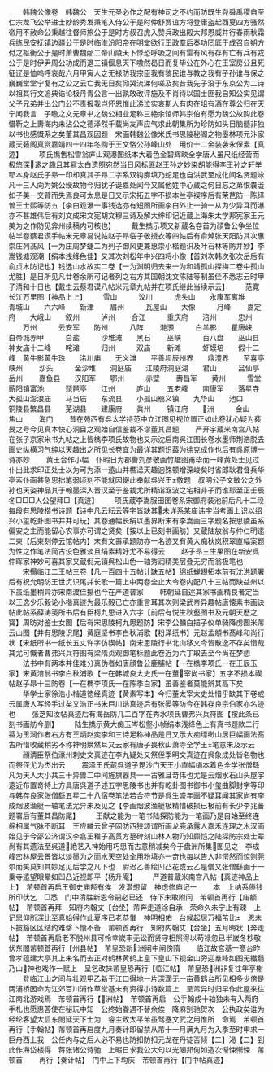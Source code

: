 <!-- { "loadSidebar": true } -->
　　韩魏公像卷　韩魏公　天生元圣必作之配有神司之不约而防既生尧舜禹稷自至　仁宗龙飞公举进士妙龄秀发秉笔入侍公于是时仲舒贾谊方将登庸盗起西夏四方骚然帝用不赦命公秉越往督师旅公于是时方叔召虎入赞兵政出殿大邦恩威并行春雨秋霜兵练民安抚镇边疆公于是时临淮汾阳帝在明堂欲行王政羣后奏功罔厎于成召自朔方付之枢衡公于是时萧曹魏邴二帝山陵天下悸恐呼吸之间有雷有风有存有亡有兵有戎公于是时伊尹周公功成而退三镇偃息天下嗷然曷日而复毕公在外心在王室房公且死征辽是恤呜呼哀哉六月甲寅人之无禄防我宗臣我有黎民谁与教之我有子孙谁与保之巍巍堂堂宁复有之公之云亡我无日矣恸哭流涕何嗟及矣昔我先子没于东京公为二诗以祖其行文追典诰论极丹青公言一出孰敢改评施及不肖待以国士匪我自知公实见谓父子兄弟并出公门公不责报我岂怀恩惟此涕泣实哀斯人有肉在俎有酒在尊公归在天宁闻我言　子瞻之文元章书之魏公相业足称三絶余馆师韩宗伯有愿为魏公故购此卷惜靳之上夀海内未沾公之德泽然千载尚友声应气求此朝集所为珍防如头目脑髓非独以书也感慨系之矣董其昌观因题　宋画韩魏公像米氏书思陵秘阁之物墨林项元汴家蔵天籁阁真赏嘉靖四十四年冬购于王文恪公孙峰山处　用价十二金装袭永保素【真迹】
　　项氏擕售松雪翁庐山观瀑图纸本大着色金碧辉映全学唐人虽尺纸经营而极悠深逺之趣且其冩太白遗照宛然当日风标匪赵王孙之妙染胡能得李王孙之轩举耶本身赵氏子昻一印却真其子昻二字系双钩廓填乃蛇足也自洪武至成化间名贤题咏凡十三人向为姚公绶故物今归犹子诞嘉处闻今又属他姓中心蔵之何日忘之苐恨嚢澁如子美一交臂而失焉良可太息是日又示宋拓五字不损本兰亭褉序后有荣芑防一陈绎曽王士熙等防五【李白观瀑一事钱选亦有短图所画李白外止一骑一从为少异耳而瀑亦不甚雄伟后有刘文成宋文宪胡文穆三诗及解大绅印记近蔵上海朱太学邦宪家王元美为之作防见弇州续稿内可核也】
　　戴生擕示项又新蔵名卷首为顔鲁公争坐位帖半卷蔡君谟手帖米元章易说帖赵子昻临子敬授衣等四帖后有俞焯张天阳防其次惠崇庄列髙风【一为庄周梦蜨二为列子御风更兼惠崇小楷题识及叶石林等防并妙】李嵩钱塘观潮【绢本浅绛色佳】又其次刘松年中兴四将小像【首刘次韩次张次岳后有俞贞木防记也】钱选山水故实二卷【一为渊明归去来一为和靖孤山探梅二卷中孤山尤胜】是日所见凡廿卷余所可记者列之右方其国朝沈文陈陆等制虽佳不悉志云时甲子清和十日也【戴生云蔡君谟八帖米元章九帖并在项氏继此当续示云】
　　范寛长江万里图【神品上上】
　　雪山　　　汶川　　　虎头山　　永康军离堆　　　青城山　　六六峰　　新津
　　眉州　　　瓦屋山　　大像　　　月峰
　　嘉定府　　大峨山　　叙州　　　泸州
　　合江　　　重庆府　　涪州　　　忠州
　　万州　　　云安军　　防州　　　八阵
　　滟滪　　　白羊影　　瞿唐峡　　白帝城赤甲　　　白盐　　　沙堆滩　　黑石
　　巫峡　　　百八盘　　巫山县　　神女庙十二峰　　咤滩　　　归州　　　双庙
　　新滩　　　虾蟆培　　假十二峰　黄牛影黄牛珠　　洺川庙　　无义滩　　平善坝辰州界　　鼎澧界　　至喜亭　　峡州
　　沙头　　　金沙堆　　洞庭庙　　江陵府洞庭湖　　君山　　　吕仙亭　　岳州
　　嘉鱼县　　汉阳军　　鄂州　　　赤壁
　　夀昌军　　黄州　　　雪堂　　　蕲阳镇富池　　　琵琶亭　　江州　　　庐山
　　五老峰　　南康军　　落星寺　　大孤山澎浪庙　　马当庙　　东流县　　小孤山鴈义镇　　九华山　　池口　　　铜陵县繁昌县　　芜湖县　　建康府　　眞州
　　镇江府　　洲　　　金山　　　焦山
　　海门
　　昔在苑西有呉太学持范中立江图见视位置正如此卷犹心疑为裴旻之号今见真本快心洞目之观始自信鉴裁不谬董其昌题
　　严开宇蔵米南宫八帖在张子京家米书九帖之上皆檇李项氏故物也又示沈启南呉江图长卷水墨师荆浩脱去画史纵横习气纯以天趣出之所见长卷宜为最详其题识葢为徐克成作也后有呉原博一诗亦妙
　　黄王合作小幅　仆暇日为郡曹刘彦敬画竹趣图甫毕而一峰黄处士见过仆出此求印正处士以为可为添一逺山并樵迳天趣逈殊顿增深峻矣时省郎耿君督兵华亭索仆画甚急思拙笔弱顷刻不能就因辍此奉献呉兴王敬题　叔明公子文敏公之外孙也天姿神品其于翰墨深入晋汉至于鉴裁尤所精诣沤波之宅相非子而谁耶至正壬辰冬□□□人公望拜□【真迹】
　　项氏蔵李嵩服田图卷系宋御府装池前后凡十二段每段有思陵楷书诗题【诗中凡云耘云等字皆缺其未详系某庙讳字当考画上识以绍兴小玺乾卦图书井井可玩】其卷通幅长绢以墨界断末有李嵩画三字题名按思陵虽系偏安之主而能留心农事亦可谓之贤矣【按以上已刻书画舫】又蔵陆放翁与仲仁明逺二柬【后柬刻停云馆帖内】末有文夀承题防亦一名迹又有黄大痴秋岚积翠直幅案题为性之作笔法简古设色雅淡且绢素精好尤不易得云
　　赵子昻三生果图在新安呉仲晖家神妙可喜其家又蔵倪元镇呉松山色一轴秀润精美层叠无穷而翁极笔也
　　宋搨临江二王帖三卷【凡一百四十五帖计缺五帖】绵纸蝉翅拓本前有沈洪题署后有祝允明防王世贞识尾并长歌一篇上中两卷全止大令卷内配八十三帖而缺益州以下虽纸墨稍异亦宋南渡佳搨也今在严道普家
　　韩朝延自述其家书画精良者定当以王逸少乐毅论小楷真迹为最乐毅已亡亦重言耳其次则梁武帝异趣帖唐懐素书画诀帖此帖系薛涛笺所书后有臣柯九思进入六字【前后有悦生秋壑图书及元朝天厯之寳】周昉对鉴士女图【后有宋思陵柯九思题防】宋李公麟白描子仪单骑降虏图米芾云山图【并有思陵识尾】黄庭坚书李白秋浦歌【粉泽纸书】元赵孟頫书髙峰和尚行状【宋纸所书一纸长五丈许字仿禊帖】南宋思陵行书北山移文今皆散逸不存矣惜哉其尤可慨者曹弗兴兵符图有梁隋贞观御笔标题此卷近为六丁取去至今尚在梦想
　　法书中有两本并佳难分真伪者如唐顔鲁公鹿脯帖【一在檇李项氏一在王辰玉家】宋黄涪翁书李白秋浦歌【一在韩城良太史氏一在董宰尚书家】五字不损本禊帖赵子昻十三防卷【一在檇李项氏一在陈季白家】虽善鉴者莫能辨其高下矣
　　华学士家徐浩小楷道徳经真迹【黄素写本】今归董太宰太史处惜乎缺其下卷或云属唐人写经手过矣又浩正书朱巨川诰真迹后有张晏等防今在韩存良宗伯家亦名迹也
　　张芝知汝帖真迹后有海岳防几二百字在秀水项氏曹弗兴兵符图【按此条已刻书画舫今删】
　　陆生擕示黄大痴玉岑松壑小帧绢本浅绛色上有真书题款二行葢为玉涧作者右方有王炳赵奕李和三诗足称神品是日又示大痴缥缈山居巨幅画法髙古所惜收蔵稍劣不称神明焕然耳又云家有唐子畏秋山萧寺全学王笔意未及示云
　　顔清臣祭伯濠州刺史文真迹在李九疑处又祭侄季明文真迹在呉象成处皆名物也而祭侄尤为杰出云
　　震泽王氏蔵呉道子毘沙门天王小直幅绢本着色全学张僧繇凡为天人大小共三十异兽二中间旌旗器具一一古雅且竒伟也尤是云烟水石山头屋宇逺近布置竒特上方具唐呉道子述五字思陵书也并有乾卦图书御书小玺曲脚封字等印与韩存良家张僧繇五星二十八宿卷笔法若合符节是呉生盛年画不疑耳闻其家尚有李成烟波渔艇一轴笔法尤异未及见之【李画烟波渔艇极精惜破损已极前有长少李兆蕃题署后有董其昌防尾】
　　王献之能为一笔书陆探防能为一笔画乃是自始至终连绵相属气脉不断耳　王应麟云曾子固防西狭颂谓所画龙鹿承露人嘉禾连理之木汉画始见于今邵公济谓汉李翕王稚子髙贯方墓碑刻山林人物乃知顾恺之陆探防宗处士辈尚有其遗法至呉道絶艺入神始用巧思而古意稍减矣今于盘洲所集图见之　李成峰峦林屋云景皆以淡墨为之而水天空处全用粉填亦一竒也每以告人非愕然而惊则莞尔而笑莫知其妙足见后学之凡下也　尉迟乙善绘凹凸花或云乙是僧又张僧繇画于一乗寺逺望眼晕如凹凸近视即平【杨升庵】
　　严道普蔵米南宫八帖【真迹神品上上】　芾顿首再启王御史庙额有俟　发潜想留　神虑修庙记一
　　本　上纳系俸钱所印伏乞　□悉　门中清胜新恩令嗣必已还　侍下未敢附问　芾顿首再行【庙额帖】　芾顿首再拜　知府内翰丈【台坐】芾奔走道涂自承　荣命久未宁止有疎　上记思仰所深比至真始得作此夏序已老恭惟　神明相佑　台候起居万福芾比　恩未卜披豁区区结约难罄下懐不备　芾顿首再行　知府内翰丈【台坐】五月晦状【奔走帖】　芾顿首再启老不脱州县可怜幸嵗丰无讼而贤守相照得以苟禄忽已半嵗冬杪敬伏东閤芾顿首再行【州县帖】　芾皇恐新洲闸中闸傍隋
　　临江故宫基一髙台昨曾孝蕴建大亭其上未名而去正对鹤林黄鹤上皇下皇山下视金山旁迎羣峰如图无纎翳乃山神也戏作一赋上　呈乞改抺芾皇恐再行【临江帖】　芾皇恐洲非复往年亭榭
　　登临江山之间与壮观甲乙新于江口得地一片深濶无一亩黄鹤台所见相多少傍是两浦桥因命为江郊百川浦作草堂基未有资得小诗数篇上　呈芾异时归早作此屋来往江南北游戏焉　芾顿首再行【洲帖】　芾顿首再启　公手翰成十轴独未有入两府手札也愿惠荅使在秘玩中知　公终始眷遇不替余俟　降麻别驰贺次　公执政矣谁为经纶客望大启东閤延天下士为　睿主致太平芾虽驽蹇文武之用惟所　命焉　芾顿首再行【手翰帖】芾顿首再启度九月奏计即留禁从芾十一月满九月为入季至时申求一巨舟西上我　公任内与之后人必不易也防扣防扣元龙在丹徒否倾【二】渴【二】到此作海岱楼得　蒋张诸公诗驰　上暇日求我公大句以光陋邦何如造次惭悚惭悚　芾顿首
　　再行【奏计帖】　门中上下均庆　芾顿首再行【门中帖真迹】
